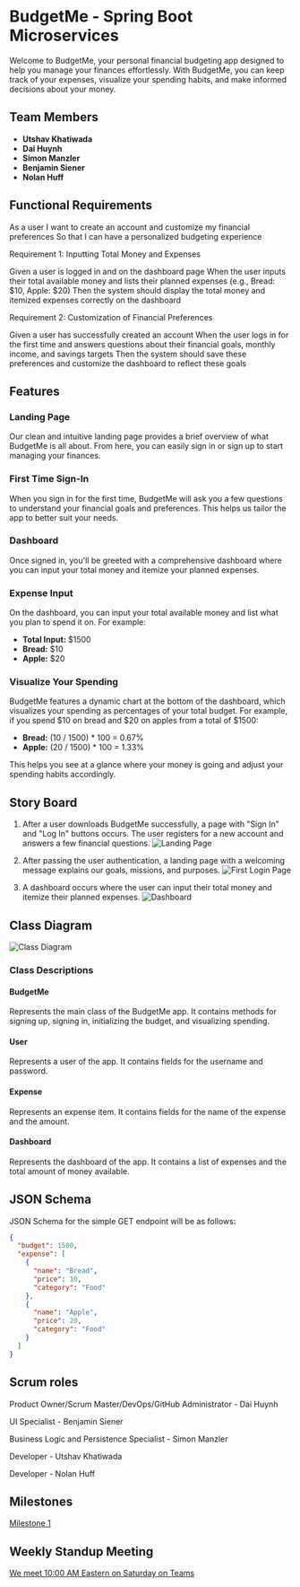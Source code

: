 # BudgetMe - Spring Boot Microservices

Welcome to BudgetMe, your personal financial budgeting app designed to help you manage your finances effortlessly. With BudgetMe, you can keep track of your expenses, visualize your spending habits, and make informed decisions about your money.

## Team Members
- **Utshav Khatiwada**
- **Dai Huynh**
- **Simon Manzler**
- **Benjamin Siener**
- **Nolan Huff**

## Functional Requirements
As a user
I want to create an account and customize my financial preferences
So that I can have a personalized budgeting experience

Requirement 1: Inputting Total Money and Expenses

Given a user is logged in and on the dashboard page
When the user inputs their total available money and lists their planned expenses (e.g., Bread: $10, Apple: $20)
Then the system should display the total money and itemized expenses correctly on the dashboard

Requirement 2: Customization of Financial Preferences

Given a user has successfully created an account
When the user logs in for the first time and answers questions about their financial goals, monthly income, and savings targets
Then the system should save these preferences and customize the dashboard to reflect these goals

## Features

### Landing Page
Our clean and intuitive landing page provides a brief overview of what BudgetMe is all about. From here, you can easily sign in or sign up to start managing your finances.

### First Time Sign-In
When you sign in for the first time, BudgetMe will ask you a few questions to understand your financial goals and preferences. This helps us tailor the app to better suit your needs.

### Dashboard
Once signed in, you'll be greeted with a comprehensive dashboard where you can input your total money and itemize your planned expenses.

### Expense Input
On the dashboard, you can input your total available money and list what you plan to spend it on. For example:
- **Total Input:** $1500
- **Bread:** $10
- **Apple:** $20

### Visualize Your Spending
BudgetMe features a dynamic chart at the bottom of the dashboard, which visualizes your spending as percentages of your total budget. For example, if you spend $10 on bread and $20 on apples from a total of $1500:
- **Bread:** (10 / 1500) * 100 = 0.67%
- **Apple:** (20 / 1500) * 100 = 1.33%

This helps you see at a glance where your money is going and adjust your spending habits accordingly.

## Story Board
1. After a user downloads BudgetMe successfully, a page with "Sign In" and "Log In" buttons occurs. The user registers for a new account and answers a few financial questions.
![Landing Page](https://github.com/huynhdu-coder/BudgetMe/blob/master/src/main/resources/LandingPage.PNG)

2. After passing the user authentication, a landing page with a welcoming message explains our goals, missions, and purposes.
![First Login Page](https://github.com/huynhdu-coder/BudgetMe/blob/master/src/main/resources/FirstLoginPage.PNG)

3. A dashboard occurs where the user can input their total money and itemize their planned expenses. 
![Dashboard](https://github.com/huynhdu-coder/BudgetMe/blob/master/src/main/resources/Dashboard.PNG)

## Class Diagram 
![Class Diagram](https://github.com/huynhdu-coder/BudgetMe/raw/master/src/main/resources/Diagram.drawio.png)
### Class Descriptions


#### BudgetMe
Represents the main class of the BudgetMe app. It contains methods for signing up, signing in, initializing the budget, and visualizing spending.

#### User
Represents a user of the app. It contains fields for the username and password.

#### Expense
Represents an expense item. It contains fields for the name of the expense and the amount.

#### Dashboard
Represents the dashboard of the app. It contains a list of expenses and the total amount of money available.


## JSON Schema
JSON Schema for the simple GET endpoint will be as follows: 
```json
{
  "budget": 1500,
  "expense": [
    {
      "name": "Bread",
      "price": 10,
      "category": "Food"
    },
    {
      "name": "Apple",
      "price": 20,
      "category": "Food"
    }
  ]
}
```

## Scrum roles

Product Owner/Scrum Master/DevOps/GitHub Administrator - Dai Huynh

UI Specialist - Benjamin Siener

Business Logic and Persistence Specialist - Simon Manzler

Developer - Utshav Khatiwada

Developer - Nolan Huff

## Milestones

[Milestone 1](https://github.com/huynhdu-coder/BudgetMe/milestone/1)

## Weekly Standup Meeting

[We meet 10:00 AM Eastern on Saturday on Teams](https://teams.microsoft.com/l/meetup-join/19%3ameeting_ODE1MGUwYTctYmZlNy00MDYzLWIyM2UtMTU5OTA3ZGI3N2Ex%40thread.v2/0?context=%7b%22Tid%22%3a%22f5222e6c-5fc6-48eb-8f03-73db18203b63%22%2c%22Oid%22%3a%22f17bfd08-cac7-4db5-b02d-5d84e54e7513%22%7d)

